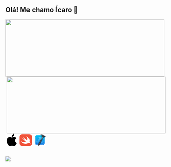 ## Olá! Me chamo Ícaro 👋

 <div>
  <img height="180em" width="500" src="https://github-readme-stats.vercel.app/api?username=icaroliveira&show_icons=true&theme=radical&show_icons=true&count_private=true" style="float:left;">
  <img height="180em" width="500" src="https://github-readme-stats.vercel.app/api/top-langs/?username=icaroliveira&layout=compact&theme=radical" style="float:right;">
</div>

 
 
 

<div style="display: inline_block">
<img aling="center" reight="30" width="40" src='https://github.com/devicons/devicon/blob/master/icons/apple/apple-original.svg'>
<img aling="center" reight="30" width="40" src='https://github.com/devicons/devicon/blob/master/icons/swift/swift-original.svg'>
<img aling="center" reight="30" width="40" src='https://github.com/devicons/devicon/blob/master/icons/xcode/xcode-original.svg'>
</div>

##

<div>
 <a href="https://www.linkedin.com/in/icaro-rangel" target="_blank"><img src="https://img.shields.io/badge/LinkedIn-0077B5?style=for-the-badge&logo=linkedin&logoColor=white" target="blank"></a>
</div>
